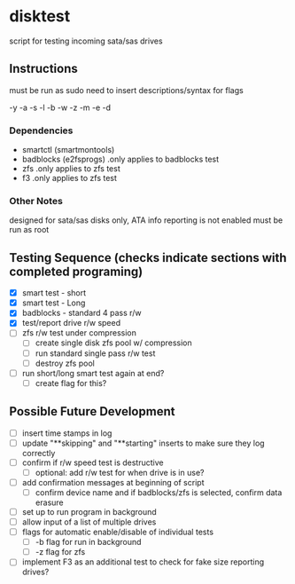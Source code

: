 # disktest
script for testing incoming sata/sas drives

## Instructions

must be run as sudo
need to insert descriptions/syntax for flags

-y
-a
-s
-l
-b
-w
-z
-m
-e
-d

### Dependencies
  * smartctl (smartmontools)
  * badblocks (e2fsprogs)     .only applies to badblocks test
  * zfs                       .only applies to zfs test
  * f3                        .only applies to zfs test

### Other Notes
designed for sata/sas disks only, ATA info reporting is not enabled
must be run as root

## Testing Sequence (checks indicate sections with completed programing)
- [x] smart test - short
- [x] smart test - Long
- [x] badblocks - standard 4 pass r/w
- [x] test/report drive r/w speed
- [ ] zfs r/w test under compression
  - [ ] create single disk zfs pool w/ compression
  - [ ] run standard single pass r/w test
  - [ ] destroy zfs pool
- [ ] run short/long smart test again at end?
  - [ ] create flag for this?

## Possible Future Development
- [ ] insert time stamps in log
- [ ] update "**skipping" and "**starting" inserts to make sure they log correctly
- [ ] confirm if r/w speed test is destructive
  - [ ] optional: add r/w test for when drive is in use?
- [ ] add confirmation messages at beginning of script
  - [ ] confirm device name and if badblocks/zfs is selected, confirm data erasure
- [ ] set up to run program in background
- [ ] allow input of a list of multiple drives
- [ ] flags for automatic enable/disable of individual tests
  - [ ] -b flag for run in background
  - [ ] -z flag for zfs
-[ ] implement F3 as an additional test to check for fake size reporting drives?
